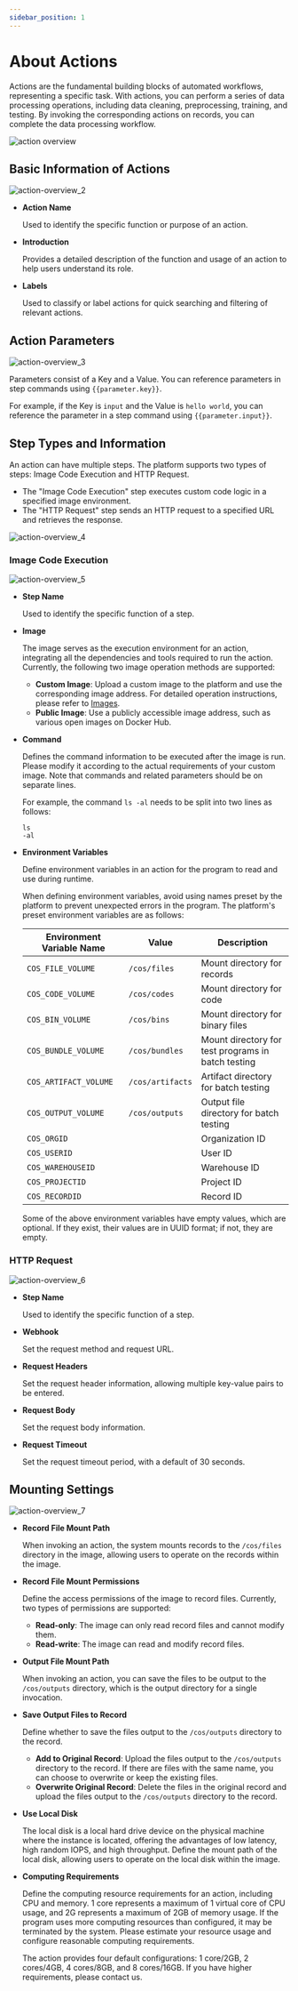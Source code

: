 ```yaml
---
sidebar_position: 1
---
```


# About Actions

Actions are the fundamental building blocks of automated workflows, representing a specific task. With actions, you can perform a series of data processing operations, including data cleaning, preprocessing, training, and testing. By invoking the corresponding actions on records, you can complete the data processing workflow.

![action overview](./img/action-overview_1.png)

## Basic Information of Actions

![action-overview_2](./img/action-overview_2.png)

- **Action Name**

  Used to identify the specific function or purpose of an action.

- **Introduction**

  Provides a detailed description of the function and usage of an action to help users understand its role.

- **Labels**

  Used to classify or label actions for quick searching and filtering of relevant actions.

## Action Parameters

![action-overview_3](./img/action-overview_3.png)

Parameters consist of a Key and a Value. You can reference parameters in step commands using `{{parameter.key}}`.

For example, if the Key is `input` and the Value is `hello world`, you can reference the parameter in a step command using `{{parameter.input}}`.

## Step Types and Information

An action can have multiple steps. The platform supports two types of steps: Image Code Execution and HTTP Request.

- The "Image Code Execution" step executes custom code logic in a specified image environment.
- The "HTTP Request" step sends an HTTP request to a specified URL and retrieves the response.

![action-overview_4](./img/action-overview_4.png)

### Image Code Execution

![action-overview_5](./img/action-overview_5.png)

- **Step Name**

  Used to identify the specific function of a step.

- **Image**

  The image serves as the execution environment for an action, integrating all the dependencies and tools required to run the action. Currently, the following two image operation methods are supported:
  - **Custom Image**: Upload a custom image to the platform and use the corresponding image address. For detailed operation instructions, please refer to [Images](../../image/1-about-docker-image.md).
  - **Public Image**: Use a publicly accessible image address, such as various open images on Docker Hub.

- **Command**

  Defines the command information to be executed after the image is run. Please modify it according to the actual requirements of your custom image. Note that commands and related parameters should be on separate lines.

  For example, the command `ls -al` needs to be split into two lines as follows:

  ```
  ls
  -al
  ```

- **Environment Variables**

  Define environment variables in an action for the program to read and use during runtime.

  When defining environment variables, avoid using names preset by the platform to prevent unexpected errors in the program. The platform's preset environment variables are as follows:

  | Environment Variable Name | Value            | Description                                        |
  | ------------------------- | ---------------- | -------------------------------------------------- |
  | `COS_FILE_VOLUME`         | `/cos/files`     | Mount directory for records                        |
  | `COS_CODE_VOLUME`         | `/cos/codes`     | Mount directory for code                           |
  | `COS_BIN_VOLUME`          | `/cos/bins`      | Mount directory for binary files                   |
  | `COS_BUNDLE_VOLUME`       | `/cos/bundles`   | Mount directory for test programs in batch testing |
  | `COS_ARTIFACT_VOLUME`     | `/cos/artifacts` | Artifact directory for batch testing               |
  | `COS_OUTPUT_VOLUME`       | `/cos/outputs`   | Output file directory for batch testing            |
  | `COS_ORGID`               |                  | Organization ID                                    |
  | `COS_USERID`              |                  | User ID                                            |
  | `COS_WAREHOUSEID`         |                  | Warehouse ID                                       |
  | `COS_PROJECTID`           |                  | Project ID                                         |
  | `COS_RECORDID`            |                  | Record ID                                          |

  Some of the above environment variables have empty values, which are optional. If they exist, their values are in UUID format; if not, they are empty.

### HTTP Request

![action-overview_6](./img/action-overview_6.png)

- **Step Name**

  Used to identify the specific function of a step.

- **Webhook**

  Set the request method and request URL.

- **Request Headers**

  Set the request header information, allowing multiple key-value pairs to be entered.

- **Request Body**

  Set the request body information.

- **Request Timeout**

  Set the request timeout period, with a default of 30 seconds.

## Mounting Settings

![action-overview_7](./img/action-overview_7.png)

- **Record File Mount Path**

  When invoking an action, the system mounts records to the `/cos/files` directory in the image, allowing users to operate on the records within the image.

- **Record File Mount Permissions**

  Define the access permissions of the image to record files. Currently, two types of permissions are supported:
  - **Read-only**: The image can only read record files and cannot modify them.
  - **Read-write**: The image can read and modify record files.

- **Output File Mount Path**

  When invoking an action, you can save the files to be output to the `/cos/outputs` directory, which is the output directory for a single invocation.

- **Save Output Files to Record**

  Define whether to save the files output to the `/cos/outputs` directory to the record.
  - **Add to Original Record**: Upload the files output to the `/cos/outputs` directory to the record. If there are files with the same name, you can choose to overwrite or keep the existing files.
  - **Overwrite Original Record**: Delete the files in the original record and upload the files output to the `/cos/outputs` directory to the record.

- **Use Local Disk**

  The local disk is a local hard drive device on the physical machine where the instance is located, offering the advantages of low latency, high random IOPS, and high throughput. Define the mount path of the local disk, allowing users to operate on the local disk within the image.

- **Computing Requirements**

  Define the computing resource requirements for an action, including CPU and memory. 1 core represents a maximum of 1 virtual core of CPU usage, and 2G represents a maximum of 2GB of memory usage. If the program uses more computing resources than configured, it may be terminated by the system. Please estimate your resource usage and configure reasonable computing requirements.

  The action provides four default configurations: 1 core/2GB, 2 cores/4GB, 4 cores/8GB, and 8 cores/16GB. If you have higher requirements, please contact us.

